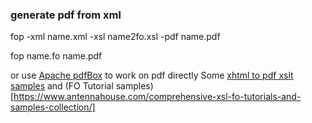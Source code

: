 ### generate pdf from xml

fop -xml name.xml -xsl name2fo.xsl -pdf name.pdf

fop name.fo name.pdf

or use [Apache pdfBox](https://pdfbox.apache.org/) to work on pdf directly
Some [xhtml to pdf xslt samples](https://www.antennahouse.com/xml-to-xsl-fo-stylesheets/) and (FO Tutorial samples)[https://www.antennahouse.com/comprehensive-xsl-fo-tutorials-and-samples-collection/]

```

```
